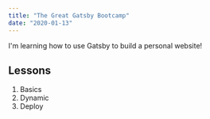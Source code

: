 ```yaml
---
title: "The Great Gatsby Bootcamp"
date: "2020-01-13"
---
```


I'm learning how to use Gatsby to build a personal website!

## Lessons

1. Basics
2. Dynamic
3. Deploy
